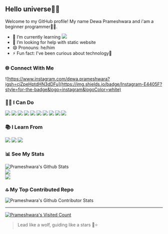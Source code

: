 ## Hello universe🌌✨

Welcome to my GitHub profile! My name Dewa Prameshwara and i'am a beginner programmer👩‍💻.

- 🌱 I’m currently learning <img src="https://img.shields.io/badge/JavaScript-323330?style=for-the-badge&logo=javascript&logoColor=F7DF1E">
- 🤔 I’m looking for help with static website
- 😄 Pronouns: he/him
- ⚡ Fun fact: I've been curious about technology🤖

### 🌐 Connect With Me

![https://www.instagram.com/dewa.prameshwara?igsh=cjZpeHptdHN3dDFu](https://img.shields.io/badge/Instagram-E4405F?style=for-the-badge&logo=instagram&logoColor=white)

### 👩‍💻 I Can Do

<img src="https://img.shields.io/badge/HTML5-E34F26?style=for-the-badge&logo=html5&logoColor=white"> <img src="https://img.shields.io/badge/CSS3-1572B6?style=for-the-badge&logo=css3&logoColor=white"> <img src="https://img.shields.io/badge/JavaScript-323330?style=for-the-badge&logo=javascript&logoColor=F7DF1E"> <img src="https://img.shields.io/badge/C%2B%2B-00599C?style=for-the-badge&logo=c%2B%2B&logoColor=white"> <img src="https://img.shields.io/badge/Bootstrap-563D7C?style=for-the-badge&logo=bootstrap&logoColor=white"> <img src="https://img.shields.io/badge/Canva-%2300C4CC.svg?&style=for-the-badge&logo=Canva&logoColor=white"> <img src="https://img.shields.io/badge/tinkercad-1477D1?style=for-the-badge&logo=tinkercad&logoColor=white"> <img src="https://img.shields.io/badge/Arduino_IDE-00979D?style=for-the-badge&logo=arduino&logoColor=white"> <img src="https://img.shields.io/badge/VSCode-0078D4?style=for-the-badge&logo=visual%20studio%20code&logoColor=white"> <img src="https://img.shields.io/badge/Godot-478CBF?style=for-the-badge&logo=GodotEngine&logoColor=white">

### 📚 I Learn From

<img src="https://img.shields.io/badge/Duolingo-58CC02?style=for-the-badge&logo=Duolingo&logoColor=white"> <img src="https://img.shields.io/badge/W3Schools-04AA6D?style=for-the-badge&logo=W3Schools&logoColor=white"> <img src="https://img.shields.io/badge/YouTube-FF0000?style=for-the-badge&logo=youtube&logoColor=white">

### 📊 See My Stats
![Prameshwara's Github Stats](https://github-readme-stats.vercel.app/api?username=DewaPrameshwara&theme=radical&hide_border=false&include_all_commits=false&count_private=false)<br/>
![](https://nirzak-streak-stats.vercel.app/?user=DewaPrameshwara&theme=radical&hide_border=false)<br/>
![](https://github-readme-stats.vercel.app/api/top-langs/?username=DewaPrameshwara&theme=radical&hide_border=false&include_all_commits=false&count_private=false&layout=compact)

### 🔝 My Top Contributed Repo
![Prameshwara's Github Contributor Stats](https://github-contributor-stats.vercel.app/api?username=DewaPrameshwara&limit=5&theme=radical&combine_all_yearly_contributions=true)

---
[![Prameshwara's Visited Count](https://visitcount.itsvg.in/api?id=DewaPrameshwara&icon=6&color=0)](https://visitcount.itsvg.in)

<!-- Proudly created with GPRM ( https://gprm.itsvg.in ) -->

> Lead like a wolf, guiding like a stars
> 🐺⭐
